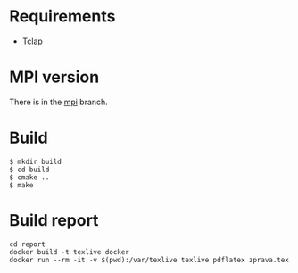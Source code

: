 # Requirements
* [Tclap](http://tclap.sourceforge.net)

# MPI version
There is in the [mpi](https://github.com/isalem/ppr.2-zbs/tree/mpi) branch.

# Build
    $ mkdir build
    $ cd build
    $ cmake ..
    $ make

# Build report
	cd report
	docker build -t texlive docker
	docker run --rm -it -v $(pwd):/var/texlive texlive pdflatex zprava.tex